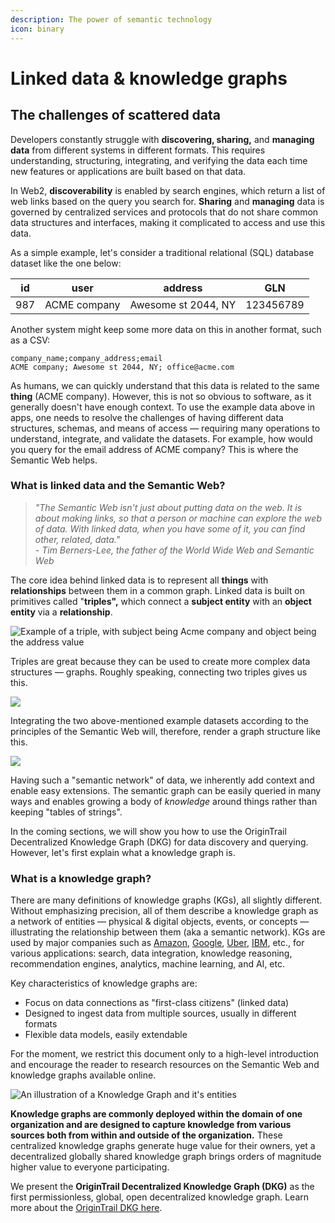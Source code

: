 ```yaml
---
description: The power of semantic technology
icon: binary
---
```


# Linked data & knowledge graphs

## The challenges of scattered data

Developers constantly struggle with **discovering, sharing,** and **managing data** from different systems in different formats. This requires understanding, structuring, integrating, and verifying the data each time new features or applications are built based on that data.

In Web2, **discoverability** is enabled by search engines, which return a list of web links based on the query you search for. **Sharing** and **managing** data is governed by centralized services and protocols that do not share common data structures and interfaces, making it complicated to access and use this data.

As a simple example, let's consider a traditional relational (SQL) database dataset like the one below:

| id  | user         | address             | GLN       |
| --- | ------------ | ------------------- | --------- |
| 987 | ACME company | Awesome st 2044, NY | 123456789 |

Another system might keep some more data on this in another format, such as a CSV:

```
company_name;company_address;email
ACME company; Awesome st 2044, NY; office@acme.com
```

As humans, we can quickly understand that this data is related to the same **thing** (ACME company). However, this is not so obvious to software, as it generally doesn't have enough context. To use the example data above in apps, one needs to resolve the challenges of having different data structures, schemas, and means of access — requiring many operations to understand, integrate, and validate the datasets. For example, how would you query for the email address of ACME company? This is where the Semantic Web helps.

### What is linked data and the Semantic Web?

> _"The Semantic Web isn't just about putting data on the web. It is about making links, so that a person or machine can explore the web of data. With linked data, when you have some of it, you can find other, related, data."_ \
> _- Tim Berners-Lee, the father of the World Wide Web and Semantic Web_

The core idea behind linked data is to represent all **things** with **relationships** between them in a common graph. Linked data is built on primitives called "**triples",** which connect a **subject entity** with an **object entity** via a **relationship**.

![Example of a triple, with subject being Acme company and object being the address value](../.gitbook/assets/01.jpg)

Triples are great because they can be used to create more complex data structures — graphs. Roughly speaking, connecting two triples gives us this.

![](../.gitbook/assets/2.jpg)

Integrating the two above-mentioned example datasets according to the principles of the Semantic Web will, therefore, render a graph structure like this.

![](../.gitbook/assets/3.jpg)



Having such a "semantic network" of data, we inherently add context and enable easy extensions. The semantic graph can be easily queried in many ways and enables growing a body of _knowledge_ around things rather than keeping "tables of strings".&#x20;

In the coming sections, we will show you how to use the OriginTrail Decentralized Knowledge Graph (DKG) for data discovery and querying. However, let's first explain what a knowledge graph is.

### What is a knowledge graph?

There are many definitions of knowledge graphs (KGs), all slightly different. Without emphasizing precision, all of them describe a knowledge graph as a network of entities — physical & digital objects, events, or concepts — illustrating the relationship between them (aka a semantic network). KGs are used by major companies such as [Amazon](http://lunadong.com/talks/PG.pdf), [Google](https://en.wikipedia.org/wiki/Google_Knowledge_Graph), [Uber](https://www.youtube.com/watch?v=r3yMSl5NB_Q), [IBM](https://www.ibm.com/cloud/learn/knowledge-graph), etc., for various applications: search, data integration, knowledge reasoning, recommendation engines, analytics, machine learning, and AI, etc.&#x20;

Key characteristics of knowledge graphs are:

* Focus on data connections as "first-class citizens" (linked data)
* Designed to ingest data from multiple sources, usually in different formats
* Flexible data models, easily extendable

For the moment, we restrict this document only to a high-level introduction and encourage the reader to research resources on the Semantic Web and knowledge graphs available online.

![An illustration of a Knowledge Graph and it's entities](https://lh4.googleusercontent.com/1rOyzC751vA96QcoPOOavfy_RlkKuEofhJ8M9I9KHSK_XCPuW5HxAvIioqSqFROkNMbEqD0Muq0yGKAHSA4ZqIYQgtsz-J0pmBJ64bzZARoHXOdMMNoA3VdD40yoTTLbhyyPfn4Rs7CS)

**Knowledge graphs are commonly deployed within the domain of one organization and are designed to capture knowledge from various sources both from within and outside of the organization.** These centralized knowledge graphs generate huge value for their owners, yet a decentralized globally shared knowledge graph brings orders of magnitude higher value to everyone participating.&#x20;

We present the **OriginTrail Decentralized Knowledge Graph (DKG)** as the first permissionless, global, open decentralized knowledge graph. Learn more about the [OriginTrail DKG here](../key-concepts/dkg-key-concepts/decentralized-knowle-dge-graph-dkg.md).

